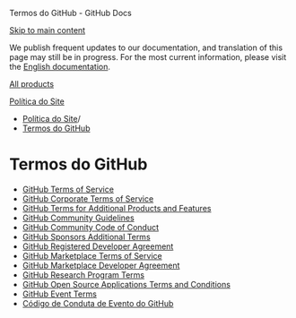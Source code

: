 Termos do GitHub - GitHub Docs

[Skip to main content](#main-content)

We publish frequent updates to our documentation, and translation of this page may still be in progress. For the most current information, please visit the [English documentation](/en).

[All products](/pt)

[Política do Site](/pt/site-policy)

* [Política do Site](/pt/site-policy)/
* [Termos do GitHub](/pt/site-policy/github-terms)

Termos do GitHub
==========

* [GitHub Terms of Service](/pt/site-policy/github-terms/github-terms-of-service)
* [GitHub Corporate Terms of Service](/pt/site-policy/github-terms/github-corporate-terms-of-service)
* [GitHub Terms for Additional Products and Features](/pt/site-policy/github-terms/github-terms-for-additional-products-and-features)
* [GitHub Community Guidelines](/pt/site-policy/github-terms/github-community-guidelines)
* [GitHub Community Code of Conduct](/pt/site-policy/github-terms/github-community-code-of-conduct)
* [GitHub Sponsors Additional Terms](/pt/site-policy/github-terms/github-sponsors-additional-terms)
* [GitHub Registered Developer Agreement](/pt/site-policy/github-terms/github-registered-developer-agreement)
* [GitHub Marketplace Terms of Service](/pt/site-policy/github-terms/github-marketplace-terms-of-service)
* [GitHub Marketplace Developer Agreement](/pt/site-policy/github-terms/github-marketplace-developer-agreement)
* [GitHub Research Program Terms](/pt/site-policy/github-terms/github-research-program-terms)
* [GitHub Open Source Applications Terms and Conditions](/pt/site-policy/github-terms/github-open-source-applications-terms-and-conditions)
* [GitHub Event Terms](/pt/site-policy/github-terms/github-event-terms)
* [Código de Conduta de Evento do GitHub](/pt/site-policy/github-terms/github-event-code-of-conduct)
